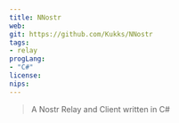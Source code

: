 ```yaml
---
title: NNostr
web: 
git: https://github.com/Kukks/NNostr
tags:
- relay
progLang: 
- "C#" 
license:
nips: 
---
```


> A Nostr Relay and Client written in C#